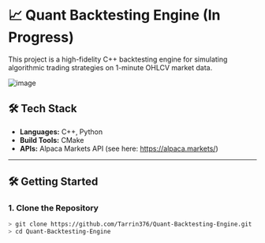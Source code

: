 # 📈 Quant Backtesting Engine (In Progress)

This project is a high-fidelity C++ backtesting engine for simulating algorithmic trading strategies on 1-minute OHLCV market data.

![image](https://github.com/user-attachments/assets/eea8fe4a-571c-4a95-8052-6ee65b0ed636)

## 🛠 Tech Stack

- **Languages:** C++, Python
- **Build Tools:** CMake
- **APIs:** Alpaca Markets API (see here: https://alpaca.markets/)

---

## 🛠️ Getting Started

### 1. Clone the Repository
```bash
> git clone https://github.com/Tarrin376/Quant-Backtesting-Engine.git
> cd Quant-Backtesting-Engine
```
